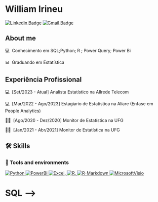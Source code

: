 # William Irineu

[![Linkedin Badge](https://img.shields.io/badge/LinkedIn-Williamirineu-blue?style=flat-square&logo=Linkedin&logoColor=white&link=https://www.linkedin.com/in/williamirineu/)](https://www.linkedin.com/in/williamirineu/) 
[![Gmail Badge](https://img.shields.io/badge/-kdowillian@gmail.com-c14438?style=flat-square&logo=Gmail&logoColor=white&link=kdowillian@gmail.com)](mailto:kdowillian@gmail.com)

<!--![William'I github stats](https://github-readme-stats.vercel.app/api?username=WilliamIrineu&show_icons=true&theme=tokyonight)-->

## About me

💻 &nbsp;Conhecimento em SQL;Python; R ; Power Query; Power Bi

📊 &nbsp;Graduando em Estatística

## Experiência Profissional

💻 &nbsp;[Set/2023 - Atual] Analista Estatístico na Allrede Telecom

💻 &nbsp;[Mar/2022 - Ago/2023] Estagiario de Estatística na Aliare (Enfase em People Analytics)

👨‍🏫 &nbsp;[Ago/2020 - Dez/2020] Monitor de Estatística na UFG

👨‍🏫 &nbsp;[Jan/2021 - Abr/2021] Monitor de Estatística na UFG

## 🛠️ Skills

### :wrench: Tools and environments

<!-- Python -->
<a href="#">
      <img alt="Python" src="https://img.shields.io/badge/Python-yellow.svg?style=for-the-badge&logo=git&logoColor=white" />
</a>
<!-- PowerBi-->
<a href="#">
      <img alt="PowerBi" src="https://img.shields.io/badge/PowerBI-F2C811?style=for-the-badge&logo=Power%20BI&logoColor=white" />
</a>
<!-- Excel-->
<a href="#">
      <img alt="Excel" src="https://img.shields.io/badge/Microsoft_Excel-217346?style=for-the-badge&logo=microsoft-excel&logoColor=white" />,
</a>
<!-- R -->
<a href="#">
      <img alt="R" src="https://img.shields.io/badge/R-276DC3?style=for-the-badge&logo=r&logoColor=white" />,
</a>
<!-- R-Markdown -->
<a href="#">
      <img alt="R-Markdown" src="https://img.shields.io/badge/Markdown-000000?style=for-the-badge&logo=markdown&logoColor=white" />
<!-- MicrosoftVisio -->
<a href="#">
      <img alt="MicrosoftVisio" src="https://img.shields.io/badge/Microsoft_Visio-3955A3?style=for-the-badgee&logo=microsoft-visio&logoColor=white" />
</a>
      
# SQL -->


